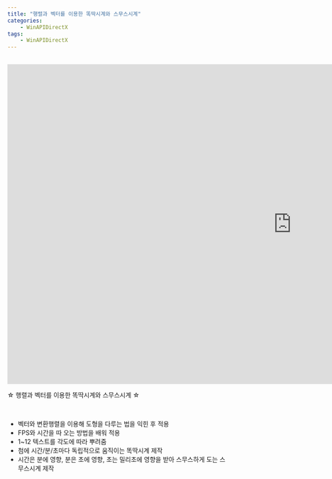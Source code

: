 ```yaml
---
title: "행렬과 벡터를 이용한 똑딱시계와 스무스시계"
categories:
    - WinAPIDirectX
tags:
    - WinAPIDirectX
---
```


<br>

<iframe width="1280" height="720" src="https://www.youtube.com/embed/dtA9jVCUk9k" title="YouTube video player" frameborder="0" allow="accelerometer; autoplay; clipboard-write; encrypted-media; gyroscope; picture-in-picture" allowfullscreen></iframe>

<br>

☆ 행렬과 벡터를 이용한 똑딱시계와 스무스시계 ☆

<br>

- 벡터와 변환행렬을 이용해 도형을 다루는 법을 익힌 후 적용
- FPS와 시간을 따 오는 방법을 배워 적용
- 1~12 텍스트를 각도에 따라 뿌려줌
- 첨에 시간/분/초마다 독립적으로 움직이는 똑딱시계 제작
- 시간은 분에 영향, 분은 초에 영향, 초는 밀리초에 영향을 받아 스무스하게 도는 스무스시계 제작
